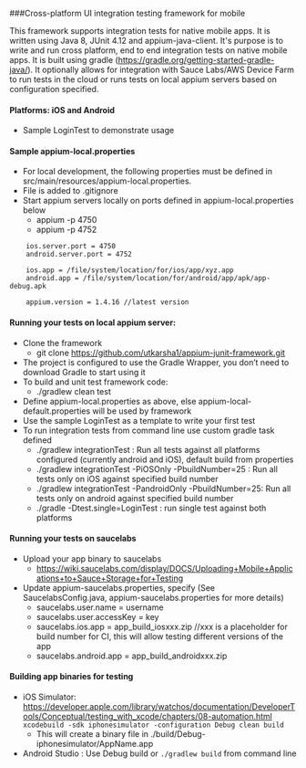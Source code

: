 

###Cross-platform UI integration testing framework for mobile

This framework supports integration tests for native mobile apps. It is written using Java 8, JUnit 4.12 and appium-java-client. It's purpose is to write and run cross platform, end to end integration tests on native mobile apps. It is built using gradle (https://gradle.org/getting-started-gradle-java/). It optionally allows for integration with Sauce Labs/AWS Device Farm to run tests in the cloud or runs tests on local appium servers based on configuration specified.

#### Platforms: iOS and Android

* Sample LoginTest to demonstrate usage

#### Sample appium-local.properties

* For local development, the following properties must be defined in src/main/resources/appium-local.properties.
* File is added to .gitignore
* Start appium servers locally on ports defined in appium-local.properties below
   * appium -p 4750
   * appium -p 4752

````
    ios.server.port = 4750
    android.server.port = 4752

    ios.app = /file/system/location/for/ios/app/xyz.app
    android.app = /file/system/location/for/android/app/apk/app-debug.apk

    appium.version = 1.4.16 //latest version
````

#### Running your tests on local appium server:
* Clone the framework
  * git clone https://github.com/utkarsha1/appium-junit-framework.git
* The project is configured to use the Gradle Wrapper, you don’t need to download Gradle to start using it
* To build and unit test framework code:
   *  ./gradlew clean test
* Define appium-local.properties as above, else appium-local-default.properties will be used by framework
* Use the sample LoginTest as a template to write your first test
* To run integration tests from command line use custom gradle task defined
    * ./gradlew integrationTest : Run all tests against all platforms configured (currently android and iOS), default build from properties
    * ./gradlew integrationTest -PiOSOnly -PbuildNumber=25 : Run all tests only on iOS against specified build number
    * ./gradlew integrationTest -PandroidOnly -PbuildNumber=25: Run all tests only on android against specified build number
    * ./gradle -Dtest.single=LoginTest : run single test against both platforms

#### Running your tests on saucelabs
* Upload your app binary to saucelabs
    * https://wiki.saucelabs.com/display/DOCS/Uploading+Mobile+Applications+to+Sauce+Storage+for+Testing
* Update appium-saucelabs.properties, specify (See SaucelabsConfig.java, appium-saucelabs.properties for more details)
    * saucelabs.user.name = username
    * saucelabs.user.accessKey = key
    * saucelabs.ios.app = app_build_iosxxx.zip //xxx is a placeholder for build number for CI, this will allow testing different versions of the app
    * saucelabs.android.app = app_build_androidxxx.zip

#### Building app binaries for testing
   * iOS Simulator: https://developer.apple.com/library/watchos/documentation/DeveloperTools/Conceptual/testing_with_xcode/chapters/08-automation.html
   ````xcodebuild -sdk iphonesimulator -configuration Debug clean build````
     * This will create a binary file in ./build/Debug-iphonesimulator/AppName.app
   * Android Studio : Use Debug build or ````./gradlew build```` from command line

